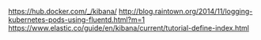 


https://hub.docker.com/_/kibana/
http://blog.raintown.org/2014/11/logging-kubernetes-pods-using-fluentd.html?m=1
https://www.elastic.co/guide/en/kibana/current/tutorial-define-index.html
